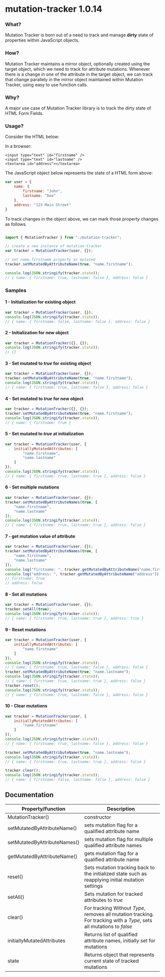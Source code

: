 # mutation-tracker 1.0.14

### What?
Mutation Tracker is born out of a need to track and manage **dirty** state of properties within JavaScript objects.

### How?
Mutation Tracker maintains a mirror object, optionally created using the target object, which we need to track for attribute mutations.
Whenever there is a change in one of the attribute in the target object, we can track that change parallely in the mirror object maintained within Mutation Tracker, using easy to use function calls.

### Why?
A major use case of Mutation Tracker library is to track the dirty state of HTML Form Fields.

### Usage?

Consider the HTML below:

In a browser:
```browser
<input type="text" id="firstname" />
<input type="text" id="lastname" />
<textarea id="address"></textarea>
```
The JavaScript object below represents the state of a HTML form above:
```javascript
var user = {
	name: {
		firstname: "John",
		lastname: "Doe"
	},
	address: "123 Main Street"
}
```
To track changes in the object above, we can mark those property changes as follows.

```javascript

import { MutationTracker } from "./mutation-tracker";

// create a new instance of mutation-tracker
var tracker = MutationTracker(user, {});

// set name.firstname property as mutated
tracker.setMutatedByAttributeName(true, "name.firstname");

console.log(JSON.stringify(tracker.state));
// { name: { firstname: true, lastname: false }, address: false }
```

### Samples

#### 1 - Initialization for existing object

```javascript
var tracker = MutationTracker(user, {});
console.log(JSON.stringify(tracker.state));
// { name: { firstname: false, lastname: false }, address: false }
```

#### 2 - Initialization for new object

```javascript
var tracker = MutationTracker({}, {});
console.log(JSON.stringify(tracker.state));
// {}
```

#### 3 - Set mutated to *true* for existing object

```javascript
var tracker = MutationTracker(user, {});
tracker.setMutatedByAttributeName(true, "name.firstname");
console.log(JSON.stringify(tracker.state));
// { name: { firstname: true, lastname: false }, address: false }
```

#### 4 - Set mutated to *true* for new object

```javascript
var tracker = MutationTracker({}, {});
tracker.setMutatedByAttributeName(true, "name.firstname");
console.log(JSON.stringify(tracker.state));
// { name: { firstname: true }
```

#### 5 - Set mutated to *true* at initialization

```javascript
var tracker = MutationTracker(user, {
	initiallyMutatedAttributes: [
		"name.firstname",
		"name.lastname"
	]
});
console.log(JSON.stringify(tracker.state));
// { name: { firstname: true, lastname: true }, address: false }
```

#### 6 - Set multiple mutations

```javascript
var tracker = MutationTracker(user, {});
tracker.setMutatedByAttributeNames(true, [
	"name.firstname",
	"name.lastname"
]);
console.log(JSON.stringify(tracker.state));
// { name: { firstname: true, lastname: true }, address: false }
```

#### 7 - get mutation value of attribute

```javascript
var tracker = MutationTracker(user, {});
tracker.setMutatedByAttributeNames(true, [
	"name.firstname",
	"name.lastname"
]);
console.log("firstname: ", tracker.getMutatedByAttributeName("name.firstname"));
console.log("address: ", tracker.getMutatedByAttributeName("address"));
// firstname: true
// address: false
```

#### 8 - Set all mutations

```javascript
var tracker = MutationTracker(user, {});
tracker.setAll(true);
console.log(JSON.stringify(tracker.state));
// { name: { firstname: true, lastname: true }, address: true }
```


#### 9 - Reset mutations

```javascript
var tracker = MutationTracker(user, {
	initiallyMutatedAttributes: [
		"name.firstname"
	]
});
console.log(JSON.stringify(tracker.state));
// { name: { firstname: true, lastname: false }, address: false }
tracker.setMutatedByAttributeName(true, "name.lastname");
console.log(JSON.stringify(tracker.state));
// { name: { firstname: true, lastname: true }, address: false }
tracker.reset();
console.log(JSON.stringify(tracker.state));
// { name: { firstname: true, lastname: false }, address: false }
```

#### 10 - Clear mutations

```javascript
var tracker = MutationTracker(user, {
	initiallyMutatedAttributes: [
		"name.firstname"
	]
});
console.log(JSON.stringify(tracker.state));
// { name: { firstname: true, lastname: false }, address: false }

tracker.setMutatedByAttributeName(true, "name.lastname");
console.log(JSON.stringify(tracker.state));
// { name: { firstname: true, lastname: true }, address: false }

tracker.clear();
console.log(JSON.stringify(tracker.state));
// { name: { firstname: false, lastname: false }, address: false }
```

## Documentation

| Property/Function  |  Description |
| ------------ | ------------ |
|  MutationTracker() | constructor   |
|  setMutatedByAttributeName() | sets mutation flag for a qualified attribute name  |
| setMutatedByAttributeNames()  |  sets mutation flag for multiple qualified attribute names  |
| getMutatedByAttributeName()  |  gets mutation flag for a qualified attribute name  |
| reset()  |  Sets mutation tracking back to the initialized state such as reapplying initial mutation settings |
| setAll()  |  Sets mutation for tracked attributes to *true* |
| clear()  |  For tracking Without *Type*, removes all mutation tracking. For  tracking with a *Type*, sets all mutations to *false* |
| initiallyMutatedAttributes  | Returns list of qualified attribute names, initially set for mutations |
| state  | Returns object that represents current state of tracked mutations |

